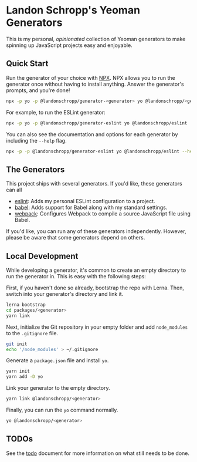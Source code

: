 # Landon Schropp's Yeoman Generators

This is my personal, *opinionated* collection of Yeoman generators to make spinning up JavaScript
projects easy and enjoyable.

## Quick Start

Run the generator of your choice with [NPX](https://github.com/zkat/npx). NPX allows you to run the
generator once without having to install anything. Answer the generator's prompts, and you're done!

``` sh
npx -p yo -p @landonschropp/generator-<generator> yo @landonschropp/<generator>
```

For example, to run the ESLint generator:

``` sh
npx -p yo -p @landonschropp/generator-eslint yo @landonschropp/eslint
```

You can also see the documentation and options for each generator by including the `--help` flag.

``` sh
npx -p -p @landonschropp/generator-eslint yo @landonschropp/eslint --help
```

## The Generators

This project ships with several generators. If you'd like, these generators can all

* [eslint](packages/generator-eslint/readme.md): Adds my personal ESLint configuration to a project.
* [babel](packages/generator-babel/readme.md): Adds support for Babel along with my standard
  settings.
* [webpack](packages/generator-webpack/readme.md): Configures Webpack to compile a source JavaScript
  file using Babel.

If you'd like, you can run any of these generators independently. However, please be aware that some
generators depend on others.

## Local Development

While developing a generator, it's common to create an empty directory to run the generator in. This
is easy with the following steps:

First, if you haven't done so already, bootstrap the repo with Lerna. Then, switch into your
generator's directory and link it.

``` sh
lerna bootstrap
cd packages/<generator>
yarn link
```

Next, initialize the Git repository in your empty folder and add `node_modules` to the `.gitignore`
file.

``` sh
git init
echo '/node_modules' > ~/.gitignore
```

Generate a `package.json` file and install `yo`.

``` sh
yarn init
yarn add -D yo
```

Link your generator to the empty directory.

``` sh
yarn link @landonschropp/<generator>
```

Finally, you can run the `yo` command normally.

``` sh
yo @landonschropp/<generator>
```

## TODOs

See the [todo](/todo.md) document for more information on what still needs to be done.
